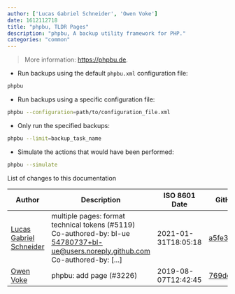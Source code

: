 ```yaml
---
author: ['Lucas Gabriel Schneider', 'Owen Voke']
date: 1612112718
title: "phpbu, TLDR Pages"
description: "phpbu, A backup utility framework for PHP."
categories: "common"
---
```

> More information: <https://phpbu.de>.

- Run backups using the default `phpbu.xml` configuration file:

```bash
phpbu
```

- Run backups using a specific configuration file:

```bash
phpbu --configuration=path/to/configuration_file.xml
```

- Only run the specified backups:

```bash
phpbu --limit=backup_task_name
```

- Simulate the actions that would have been performed:

```bash
phpbu --simulate
```
List of changes to this documentation


Author | Description | ISO 8601 Date | GitHub link
------|-----|-----|-----
[Lucas Gabriel Schneider](mailto:casdpa@gmail.com) | multiple pages: format technical tokens (#5119) Co-authored-by: bl-ue <54780737+bl-ue@users.noreply.github.com> Co-authored-by: [...] | 2021-01-31T18:05:18 | [a5fe31bc47ae](https://github.com/tldr-pages/tldr/commit/a5fe31bc47aece3efa5e66b52b3cf384f27d5d72)
[Owen Voke](mailto:owzie123@gmail.com) | phpbu: add page (#3226) | 2019-08-07T12:42:45 | [769de1d032fb](https://github.com/tldr-pages/tldr/commit/769de1d032fb6e515cced09438c14b16757a9d14)

